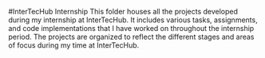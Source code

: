 #InterTecHub Internship
This folder houses all the projects developed during my internship at InterTecHub. It includes various tasks, assignments, and code implementations that I have worked on throughout the internship period. The projects are organized to reflect the different stages and areas of focus during my time at InterTecHub.

